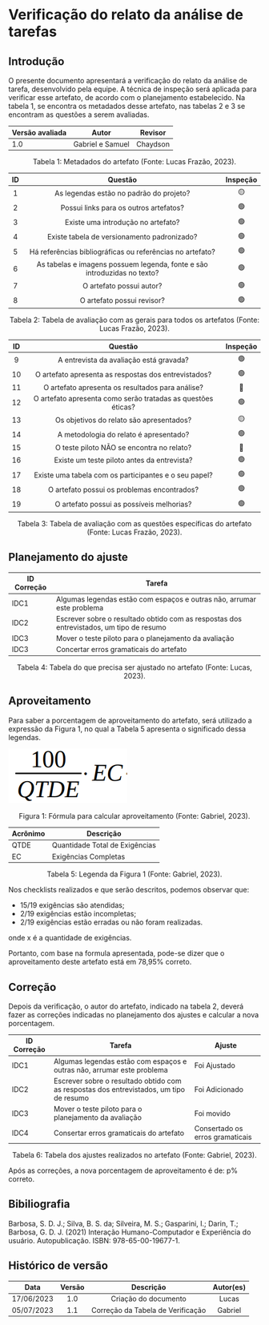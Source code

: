 # Verificação do relato da análise de tarefas

## Introdução

O presente documento apresentará a verificação do relato da análise de tarefa, desenvolvido pela equipe. A técnica de inspeção será aplicada para verificar esse artefato, de acordo com o planejamento estabelecido. Na tabela 1, se encontra os metadados desse artefato, nas tabelas 2 e 3 se encontram as questões a serem avaliadas.

<center>

| Versão avaliada | Autor            | Revisor  |
| ---------------- | ---------------- | -------- |
| 1.0              | Gabriel e Samuel | Chaydson |

</center>

<div style="text-align: center">
<p> Tabela 1: Metadados do artefato (Fonte: Lucas Frazão, 2023). </p>
</div>

| ID |                                 Questão                                 | Inspeção |
| :-: | :-----------------------------------------------------------------------: | :--------: |
| 1 |                 As legendas estão no padrão do projeto?                 |     🟡     |
| 2 |                  Possui links para os outros artefatos?                  |     🟢     |
| 3 |                   Existe uma introdução no artefato?                   |     🟢     |
| 4 |                Existe tabela de versionamento padronizado?                |     🟢     |
| 5 |      Há referências bibliográficas ou referências no artefato?      |     🟢     |
| 6 | As tabelas e imagens possuem legenda, fonte e são introduzidas no texto? |     🟢     |
| 7 |                         O artefato possui autor?                         |     🟢     |
| 8 |                        O artefato possui revisor?                        |     🟢     |

<div style="text-align: center">
<p> Tabela 2: Tabela de avaliação com as gerais para todos os artefatos (Fonte: Lucas Frazão, 2023). </p>
</div>

| ID |                            Questão                            | Inspeção |
| :-: | :-------------------------------------------------------------: | :--------: |
| 9 |           A entrevista da avaliação está gravada?           |     🟢     |
| 10 |      O artefato apresenta as respostas dos entrevistados?      |     🟢     |
| 11 |        O artefato apresenta os resultados para análise?        |     🔴     |
| 12 | O artefato apresenta como serão tratadas as questões éticas? |     🟢     |
| 13 |            Os objetivos do relato são apresentados?            |     🟡     |
| 14 |             A metodologia do relato é apresentado?             |     🟢     |
| 15 |           O teste piloto NÃO se encontra no relato?           |     🔴     |
| 16 |           Existe um teste piloto antes da entrevista?           |     🟢     |
| 17 |      Existe uma tabela com os participantes e o seu papel?      |     🟢     |
| 18 |           O artefato possui os problemas encontrados?           |     🟢     |
| 19 |           O artefato possui as possíveis melhorias?           |     🟢     |

<div style="text-align: center">
<p> Tabela 3: Tabela de avaliação com as questões específicas do artefato (Fonte: Lucas Frazão, 2023). </p>
</div>

## Planejamento do ajuste

| ID Correção | Tarefa                                                                                  |
| ------------- | --------------------------------------------------------------------------------------- |
| IDC1          | Algumas legendas estão com espaços e outras não, arrumar este problema               |
| IDC2          | Escrever sobre o resultado obtido com as respostas dos entrevistados, um tipo de resumo |
| IDC3          | Mover o teste piloto para o planejamento da avaliação                                 |
| IDC3          | Concertar erros gramaticais do artefato                                                 |

<div style="text-align: center">
<p> Tabela 4: Tabela do que precisa ser ajustado no artefato (Fonte: Lucas, 2023). </p>
</div>

## Aproveitamento

Para saber a porcentagem de aproveitamento do artefato, será utilizado a expressão da Figura 1, no qual a Tabela 5 apresenta o significado dessa legendas.

<img src="../../../images/formulaCalculoAproveitamento.png"  alt="legenda da fórmula da figura 1"/>
<div style="text-align: center">

<p> Figura 1: Fórmula para calcular aproveitamento (Fonte: Gabriel, 2023). </p>
</div>

| Acrônimo | Descrição                     |
| --------- | ------------------------------- |
| QTDE      | Quantidade Total de Exigências |
| EC        | Exigências Completas           |

<div style="text-align: center">
<p> Tabela 5: Legenda da Figura 1 (Fonte: Gabriel, 2023). </p>
</div>

Nos checklists realizados e que serão descritos, podemos observar que:

- 15/19 exigências são atendidas;
- 2/19 exigências estão incompletas;
- 2/19 exigências estão erradas ou não foram realizadas.

onde x é a quantidade de exigências.

Portanto, com base na formula apresentada, pode-se dizer que o aproveitamento deste artefato está em 78,95% correto.

## Correção

Depois da verificação, o autor do artefato, indicado na tabela 2, deverá fazer as correções indicadas no planejamento dos ajustes e calcular a nova porcentagem.

| ID Correção | Tarefa                                                                                  | Ajuste                          |
| ------------- | --------------------------------------------------------------------------------------- | ------------------------------- |
| IDC1          | Algumas legendas estão com espaços e outras não, arrumar este problema               | Foi Ajustado                    |
| IDC2          | Escrever sobre o resultado obtido com as respostas dos entrevistados, um tipo de resumo | Foi Adicionado                  |
| IDC3          | Mover o teste piloto para o planejamento da avaliação                                 | Foi movido                      |
| IDC4          | Consertar erros gramaticais do artefato                                                 | Consertado os erros gramaticais |

<!-- Atualizar histórico de versão, após corrigir. -->

<div style="text-align: center">
<p> Tabela 6: Tabela dos ajustes realizados no artefato (Fonte: Gabriel, 2023). </p>
</div>

Após as correções, a nova porcentagem de aproveitamento é de: p% correto.

## Bibiliografia

Barbosa, S. D. J.; Silva, B. S. da; Silveira, M. S.; Gasparini, I.; Darin, T.; Barbosa, G. D. J. (2021) Interação Humano-Computador e Experiência do usuário. Autopublicação. ISBN: 978-65-00-19677-1.

## Histórico de versão

|    Data    | Versão |              Descrição              | Autor(es) |
| :--------: | :-----: | :-----------------------------------: | :-------: |
| 17/06/2023 |   1.0   |        Criação do documento        |   Lucas   |
| 05/07/2023 |   1.1   | Correção da Tabela de Verificação |  Gabriel  |
